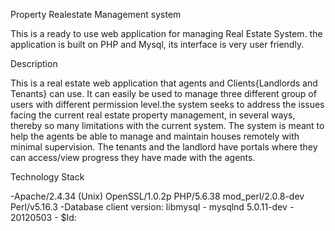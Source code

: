 Property Realestate Management system

This is a ready to use web application for managing Real Estate System. the application is built on PHP and Mysql, 
its interface is very user friendly.

Description

This is a real estate web application that agents and Clients{Landlords and Tenants} can use. It can easily be used to manage three different group of users with different permission level.the system seeks to address the issues facing the current real estate property management, in several ways, thereby so many limitations with the current system. The system is meant to help the agents be able to manage and maintain houses remotely with minimal supervision.
The tenants and the landlord have portals where they can access/view progress they have made with the agents.

Technology Stack

-Apache/2.4.34 (Unix) OpenSSL/1.0.2p PHP/5.6.38 mod_perl/2.0.8-dev Perl/v5.16.3
-Database client version: libmysql - mysqlnd 5.0.11-dev - 20120503 - $Id: 
